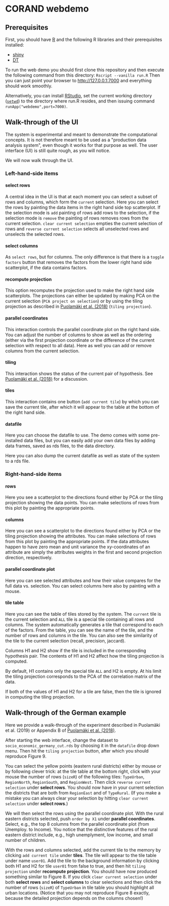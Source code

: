 # CORAND webdemo

## Prerequisites 

First, you should have [R](https://www.r-project.org/) and the following R libraries and their prerequisites installed:

* [shiny](https://cran.r-project.org/package=shiny)
* [DT](https://cran.r-project.org/package=DT)

To run the web demo you should first clone this repository and then execute the following
command from this directory: `Rscript --vanilla run.R`
Then you can just point your browser to <http://127.0.0.1:7000> and everything should work smoothly.

Alternatively, you can install [RStudio](https://www.rstudio.com/), set the current working directory
([`setwd`](https://stat.ethz.ch/R-manual/R-devel/library/base/html/getwd.html)) to the directory where
run.R resides, and then issuing command `runApp("webdemo",port=7000)`. 


## Walk-through of the UI

The system is experimental and meant to demonstrate the computational concepts. It is not therefore
meant to be used as a "production data analysis system", even though it works for that purpose as well.
The user interface (UI) is still quite rough, as you will notice.

We will now walk through the UI.

### Left-hand-side items

#### select rows

A central idea in the UI is that at each moment you can select a subset of rows and columns, which form the `current` selection. Here you can select the rows by painting the data items in the right hand side top scatterplot. If the selection
mode is `add` painting of rows add rows to the selection, if the selection mode is `remove` the painting of rows 
removes rows from the current selection. `clear current selection` empties the current selection of rows
and `reverse current selection` selects all unselected rows and unselects the selected rows.

#### select columns

As `select rows`, but for columns. The only difference is that there is a `toggle factors` button that removes
the factors from the lower right hand side scatterplot, if the data contains factors.

#### recompute projection

This option recomputes the projection used to make the right hand side scatterplots. The projections 
can either be updated by making PCA on the current selection (`PCA project on selection`) or by using
the tiling projection as described in [Puolamäki et al. (2018)](https://arxiv.org/abs/1805.07725) 
(`tiling projection`).

#### parallel coordinates

This interaction controls the parallel coordinate plot on the right hand side. You can adjust the number of columns
to show as well as the ordering (either via the first projection coordinate or the difference of the current selection
with respect to all data). Here as well you can add or remove columns from the current selection.

#### tiling

This interaction shows the status of the current pair of hypothesis. See [Puolamäki et al. (2018)](https://arxiv.org/abs/1805.07725) for a discussion.

#### tiles

This interaction contains one button (`add current tile`) by which you can save the current tile, after which it will
appear to the table at the bottom of the right hand side.

#### datafile

Here you can choose the datafile to use. The demo comes with some pre-installed data files, but you can easily
add your own data files by adding data frames, saved as rds files, to the data directory.

Here you can also dump the current datafile as well as state of the system to a rds file.

### Right-hand-side items

#### rows

Here you see a scatterplot to the directions found either by PCA or the tiling projection showing the data points.
You can make selections of rows from this plot by painting the appropriate points.

#### columns

Here you can see a scatterplot to the directions found either by PCA or the tiling projection showing the attributes.
You can make selections of rows from this plot by painting the appropriate points.
If the data attributes happen to have zero mean and unit variance the xy-coordinates of an attribute are simply
the attributes weights in the first and second projection direction, respectively.

#### parallel coordinate plot

Here you can see selected attributes and how their value compares for the full data vs. selection. 
You can select columns here also by painting with a mouse.

#### tile table

Here you can see the table of tiles stored by the system. The `current` tile is the current selection and `ALL` 
tile is a special tile containing all rows and columns. The system automatically generates a tile that correspond
to each of the factors. From the table, you can see the name of the tile, and the number of rows and columns in the tile.
You can also see the similarity of the tile to the current selection (recall, precision, jaccard). 

Columns
H1 and H2 show if the tile is included in the corresponding hypothesis pair. The contents of H1 and H2 affect how
the tiling projection is computed.

By default, H1 contains only the special tile `ALL` and H2 is empty. At his limit the tiling projection corresponds
to the PCA of the correlation matrix of the data.

If both of the values of H1 and H2 for a tile are false, then the tile is ignored in computing the tiling projection.

## Walk-through of the German example

Here we provide a walk-through of the experiment described in Puolamäki et al. (2019) or Appendix B of 
[Puolamäki et al. (2018)](https://arxiv.org/abs/1805.07725). 

After starting the web interface, change the dataset to `socio_economic_germany_cut.rds` by
choosing it in the `datafile` drop down menu. Then hit the `tiling projection` button, after
which you should reproduce Figure 9.

You can select the yellow points (eastern rural districts) either by mouse or by following clever trick: 
at the tile table at the bottom right, click with your mouse the number of rows (`sizeR`) of the following
tiles: `TypeUrban`, `RegionNorth`, `RegionSouth`, and `RegionWest`. Then click `reverse current selection` 
under **select rows**. You should now have in your current selection the districts that are both from
`RegionEast` and of `TypeRural`. (If you make a mistake you can always clear your selection by hitting
`clear current selection` 
under **select rows**.)

We will then select the rows using the parallel coordinate plot. With the rural eastern districts selected,
push `order by X1` under **parallel coordinates**. Select, e.g., the top 8 columns from the parallel coordinate plot
(from Unemploy. to Income). You notice that the distinctive features of the rural eastern district include, e.g.,
high unemplyment, low income, and small number of children.

With the rows and columns selected, add the current tile to the memory by clicking `add current tile` under **tiles**.
The tile will appear to the tile table under name `user01`. Add the tile to the background information by clicking
both H1 and H2 for tile `user01` from false to true, and then hit `tiling projection` under **recompute projection**. 
You should have now produced something similar to Figure 8. If you click `clear current selection` under both
**select rows** and **select columns** to clear selections and then click the number of rows (`sizeR`) of `TypeUrban`
in tile table you should highlight all urban locations. (Notice that you may not reproduce Figure 8 exactly, because 
the detailed projection depends on the columns chosen!)




